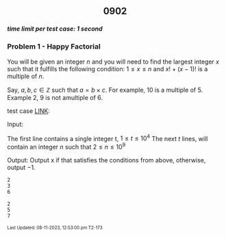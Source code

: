 <h2 align="center">0902</h2>

##### time limit per test case: 1 second 

### Problem 1 - Happy Factorial

You will be given an integer $n$ and you will need to find the largest integer $x$ such that it fulfills the following condition: $1 \leq x \leq n$ and $x! + (x-1)!$ is a multiple of $n$.

Say, $a,b,c \in \mathbb{Z}$ such that $a = b \times c$. For example, 10 is a multiple of 5. Example 2, 9 is not amultiple of 6.

test case [LINK](https://github.com/JeffreyChan0913/INTERMEDIATE/blob/main/0902/testcase.txt):

Input:

The first line contains a single integer t, $1 \leq t \leq 10^4$
The next $t$ lines, will contain an integer $n$ such that $2 \leq n \leq 10^9$

Output:
Output x if that satisfies the conditions from above, otherwise, output $-1$.

```
2
3
6
```

```
2
5
7
```

<font size = 1>Last Updated: 08-11-2023, 12:53:00 pm T2-173</font>

